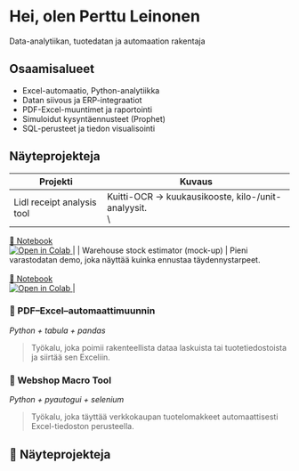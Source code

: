 # Hei, olen Perttu Leinonen
Data-analytiikan, tuotedatan ja automaation rakentaja

## Osaamisalueet
- Excel-automaatio, Python-analytiikka
- Datan siivous ja ERP-integraatiot
- PDF-Excel-muuntimet ja raportointi
- Simuloidut kysyntäennusteet (Prophet)
- SQL-perusteet ja tiedon visualisointi

## Näyteprojekteja

| Projekti | Kuvaus |
|----------|--------|
| Lidl receipt analysis tool | Kuitti-OCR → kuukausikooste, kilo-/unit-analyysit.<br> \
  <a href="notebooks/Lidl_receipt_financial_tracker.ipynb">📓 Notebook</a> &nbsp; \
  <a href="https://colab.research.google.com/github/Alleyfoo/Alleyfoo/blob/main/notebooks/Lidl_receipt_financial_tracker.ipynb">
    <img src="https://colab.research.google.com/assets/colab-badge.svg" alt="Open in Colab">
  </a> |
| Warehouse stock estimator (mock-up) | Pieni varastodatan demo, joka näyttää kuinka ennustaa täydennystarpeet.<br> \
  <a href="notebooks/Warehouse_stock_estimator.ipynb">📓 Notebook</a> &nbsp; \
  <a href="https://colab.research.google.com/github/Alleyfoo/Alleyfoo/blob/main/notebooks/Warehouse_stock_estimator.ipynb">
    <img src="https://colab.research.google.com/assets/colab-badge.svg" alt="Open in Colab">
  </a> |


### 📄 PDF–Excel–automaattimuunnin
*Python + tabula + pandas*
> Työkalu, joka poimii rakenteellista dataa laskuista tai tuotetiedostoista ja siirtää sen Exceliin.

### 🛒 Webshop Macro Tool
*Python + pyautogui + selenium*
> Työkalu, joka täyttää verkkokaupan tuotelomakkeet automaattisesti Excel-tiedoston perusteella.

## 🧩 Näyteprojekteja


